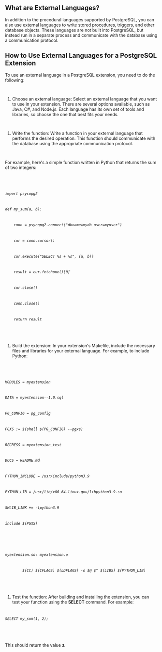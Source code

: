 <h2>What are External Languages?</h2>
<p>In addition to the procedural languages supported by PostgreSQL, you can also use external languages to write stored procedures, triggers, and other database objects. These languages are not built into PostgreSQL, but instead run in a separate process and communicate with the database using a communication protocol.</p>
<h2>How to Use External Languages for a PostgreSQL Extension</h2>
<p>To use an external language in a PostgreSQL extension, you need to do the following:</p>
<p>&nbsp;</p>
<ol>
<li>Choose an external language: Select an external language that you want to use in your extension. There are several options available, such as Java, C#, and Node.js. Each language has its own set of tools and libraries, so choose the one that best fits your needs.</li>
</ol>
<p>&nbsp;</p>
<ol>
<li>Write the function: Write a function in your external language that performs the desired operation. This function should communicate with the database using the appropriate communication protocol.&nbsp;</li>
</ol>
<p>&nbsp;</p>
<p>For example, here's a simple function written in Python that returns the sum of two integers:</p>
<p>&nbsp;</p>
<code>
<p><em>import psycopg2</em></p>
<p><em>def my_sum(a, b):</em></p>
<p><em>&nbsp;&nbsp;&nbsp;&nbsp;conn = psycopg2.connect("dbname=mydb user=myuser")</em></p>
<p><em>&nbsp;&nbsp;&nbsp;&nbsp;cur = conn.cursor()</em></p>
<p><em>&nbsp;&nbsp;&nbsp;&nbsp;cur.execute("SELECT %s + %s", (a, b))</em></p>
<p><em>&nbsp;&nbsp;&nbsp;&nbsp;result = cur.fetchone()[0]</em></p>
<p><em>&nbsp;&nbsp;&nbsp;&nbsp;cur.close()</em></p>
<p><em>&nbsp;&nbsp;&nbsp;&nbsp;conn.close()</em></p>
<p><em>&nbsp;&nbsp;&nbsp;&nbsp;return result</em></p>
</code>
<p>&nbsp;</p>
<ol>
<li>Build the extension: In your extension's Makefile, include the necessary files and libraries for your external language. For example, to include Python:</li>
</ol>
<p>&nbsp;</p>
<code>
<p><em>MODULES = myextension</em></p>
<p><em>DATA = myextension--1.0.sql</em></p>
<p><em>PG_CONFIG = pg_config</em></p>
<p><em>PGXS := $(shell $(PG_CONFIG) --pgxs)</em></p>
<p><em>REGRESS = myextension_test</em></p>
<p><em>DOCS = README.md</em></p>
<p><em>PYTHON_INCLUDE = /usr/include/python3.9</em></p>
<p><em>PYTHON_LIB = /usr/lib/x86_64-linux-gnu/libpython3.9.so</em></p>
<p><em>SHLIB_LINK += -lpython3.9</em></p>
<p><em>include $(PGXS)</em></p>
<p><em>&nbsp;</em></p>
<p><em>myextension.so: myextension.o</em></p>
<p><em>&nbsp;&nbsp;&nbsp;&nbsp;&nbsp;&nbsp;&nbsp;&nbsp;$(CC) $(CFLAGS) $(LDFLAGS) -o $@ $^ $(LIBS) $(PYTHON_LIB)</em></p>
</code>
<p>&nbsp;</p>
<ol>
<li>Test the function: After building and installing the extension, you can test your function using the&nbsp;<strong>SELECT</strong>&nbsp;command. For example:</li>
</ol>
<code>
<p><em>SELECT my_sum(1, 2);</em></p>
</code>
<p>&nbsp;</p>
<p>This should return the value&nbsp;<code><strong>3</strong></code>.</p>